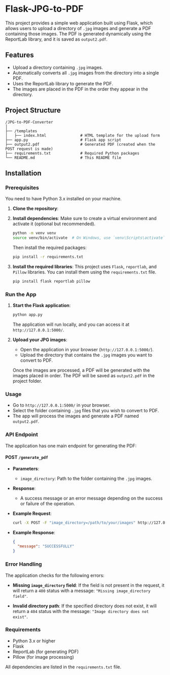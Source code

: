 # Flask-JPG-to-PDF


This project provides a simple web application built using Flask, which allows users to upload a directory of `.jpg` images and generate a PDF containing those images. The PDF is generated dynamically using the ReportLab library, and it is saved as `output2.pdf`.

## Features

- Upload a directory containing `.jpg` images.
- Automatically converts all `.jpg` images from the directory into a single PDF.
- Uses the ReportLab library to generate the PDF.
- The images are placed in the PDF in the order they appear in the directory.

## Project Structure

```
/JPG-to-PDF-Converter
│
├── /templates
│   ├── index.html               # HTML template for the upload form
├── app.py                       # Flask app script
├── output2.pdf                  # Generated PDF (created when the POST request is made)
├── requirements.txt             # Required Python packages
└── README.md                    # This README file
```

## Installation

### Prerequisites
You need to have Python 3.x installed on your machine.

1. **Clone the repository**:
  

2. **Install dependencies**:
   Make sure to create a virtual environment and activate it (optional but recommended).

   ```bash
   python -m venv venv
   source venv/bin/activate  # On Windows, use `venv\Scripts\activate`
   ```

   Then install the required packages:
   ```bash
   pip install -r requirements.txt
   ```

3. **Install the required libraries**:
   This project uses `Flask`, `reportlab`, and `Pillow` libraries. You can install them using the `requirements.txt` file.

   ```bash
   pip install flask reportlab pillow
   ```

### Run the App

1. **Start the Flask application**:
   ```bash
   python app.py
   ```

   The application will run locally, and you can access it at `http://127.0.0.1:5000/`.

2. **Upload your JPG images**:
   - Open the application in your browser (`http://127.0.0.1:5000/`).
   - Upload the directory that contains the `.jpg` images you want to convert to PDF.

   Once the images are processed, a PDF will be generated with the images placed in order. The PDF will be saved as `output2.pdf` in the project folder.

### Usage

- Go to `http://127.0.0.1:5000/` in your browser.
- Select the folder containing `.jpg` files that you wish to convert to PDF.
- The app will process the images and generate a PDF named `output2.pdf`.

### API Endpoint

The application has one main endpoint for generating the PDF:

#### **POST `/generate_pdf`**

- **Parameters**: 
  - `image_directory`: Path to the folder containing the `.jpg` images.
  
- **Response**: 
  - A success message or an error message depending on the success or failure of the operation.

- **Example Request**:
  ```bash
  curl -X POST -F "image_directory=/path/to/your/images" http://127.0.0.1:5000/generate_pdf
  ```

- **Example Response**:
  ```json
  {
    "message": "SUCCESSFULLY"
  }
  ```

### Error Handling

The application checks for the following errors:

- **Missing `image_directory` field**: If the field is not present in the request, it will return a `400` status with a message: `"Missing image_directory field"`.
  
- **Invalid directory path**: If the specified directory does not exist, it will return a `404` status with the message: `"Image directory does not exist"`.

### Requirements

- Python 3.x or higher
- Flask
- ReportLab (for generating PDF)
- Pillow (for image processing)

All dependencies are listed in the `requirements.txt` file.
